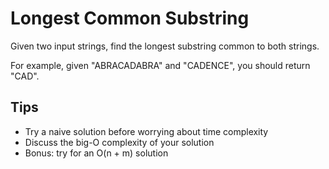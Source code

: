 # Longest Common Substring

Given two input strings, find the longest substring common to both strings.

For example, given "ABRACADABRA" and "CADENCE", you should return "CAD".

## Tips
* Try a naive solution before worrying about time complexity
* Discuss the big-O complexity of your solution
* Bonus: try for an O(n + m) solution
